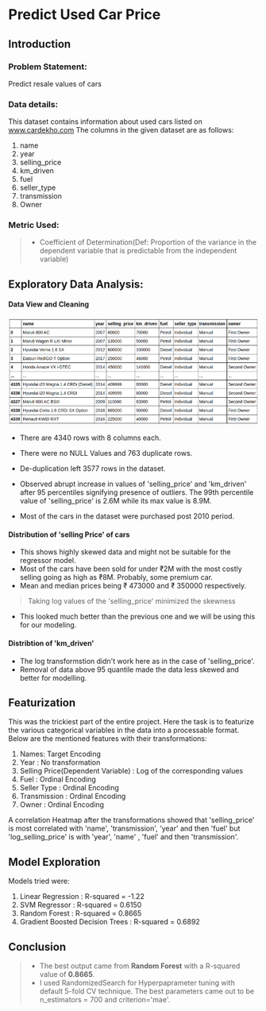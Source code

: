 # Predict Used Car Price

## Introduction
### Problem Statement:

Predict resale values of cars

### Data details:
This dataset contains information about used cars listed on www.cardekho.com The columns in the given dataset are as follows:
1. name
2. year
3. selling_price
4. km_driven
5. fuel
6. seller_type
7. transmission
8. Owner

### Metric Used:
> * Coefficient of Determination(Def: Proportion of the variance in the dependent variable that is predictable from the independent variable)

## Exploratory Data Analysis:
#### Data View and Cleaning
![Data View](https://github.com/niteshctrl/car-price/blob/master/images/1.png)

* There are 4340 rows with 8 columns each.
* There were no NULL Values and 763 duplicate rows.
* De-duplication left 3577 rows in the dataset.

* Observed abrupt increase in values of 'selling_price' and 'km_driven' after 95 percentiles signifying presence of outliers. The 99th percentile value of 'selling_price' is 2.6M while its max value is 8.9M.

* Most of the cars in the dataset were purchased post 2010 period.

#### Distribution of 'selling Price' of cars
* This shows highly skewed data and might not be suitable for the regressor model.
* Most of the cars have been sold for under ₹2M with the most costly selling going as high as ₹8M. Probably, some premium car.
* Mean and median prices being ₹ 473000 and ₹ 350000 respectively.

> Taking log values of the 'selling_price' minimized the skewness
* This looked much better than the previous one and we will be using this for our modeling.

#### Distribtion of 'km_driven'

* The log transformstion didn't work here as in the case of 'selling_price'.
* Removal of data above 95 quantile made the data less skewed and better for modelling.

## Featurization

This was the trickiest part of the entire project. Here the task is to featurize the various categorical variables in the data into a processable format.
Below are the mentioned features with their transformations:
1. Names: Target Encoding
2. Year : No transformation
3. Selling Price(Dependent Variable) : Log of the corresponding values 
4. Fuel : Ordinal Encoding
5. Seller Type : Ordinal Encoding
6. Transmission : Ordinal Encoding
7. Owner : Ordinal Encoding

A correlation Heatmap after the transformations showed that 'selling_price' is most correlated with 'name', 'transmission', 'year' and then 'fuel' but 'log_selling_price' is with 'year', 'name' , 'fuel' and then 'transmission'.


## Model Exploration

Models tried were:
1. Linear Regression : R-squared = -1.22
2. SVM Regressor : R-squared = 0.6150
3. Random Forest : R-squared = 0.8665
4. Gradient Boosted Decision Trees : R-squared = 0.6892

## Conclusion

> * The best output came from **Random Forest** with a R-squared value of **0.8665**.
> * I used RandomizedSearch for Hyperpaprameter tuning with default 5-fold CV technique. The best parameters came out to be n_estimators = 700 and criterion='mae'.

